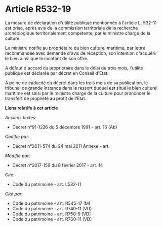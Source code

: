 # Article R532-19

La mesure de déclaration d'utilité publique mentionnée à l'article L. 532-11 est prise, après avis de la commission
territoriale de la recherche archéologique territorialement compétente, par le ministre chargé de la culture.

Le ministre notifie au propriétaire du bien culturel maritime, par lettre recommandée avec demande d'avis de réception, son
intention d'acquérir le bien ainsi que le montant de son offre.

A défaut d'accord du propriétaire dans le délai de trois mois, l'utilité publique est déclarée par décret en Conseil d'Etat.

A peine de caducité du décret dans les trois mois de sa publication, le tribunal de grande instance dans le ressort duquel
est situé le bien culturel maritime est saisi par le ministre chargé de la culture pour prononcer le transfert de propriété
au profit de l'Etat.

**Liens relatifs à cet article**

_Anciens textes_:

  - Décret n°91-1226 du 5 décembre 1991 - art. 16 (Ab)

_Codifié par_:

  - Décret n°2011-574 du 24 mai 2011 Annexe - art.

_Modifié par_:

  - Décret n°2017-156 du 8 février 2017 - art. 14

_Cite_:

  - Code du patrimoine - art. L532-11

_Cité par_:

  - Code du patrimoine - art. R545-17 (M)
  - Code du patrimoine - art. R740-11 (VD)
  - Code du patrimoine - art. R750-9 (VD)
  - Code du patrimoine - art. R760-11 (VD)
